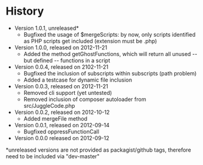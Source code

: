 # History

- Version 1.0.1, unreleased*
	- Bugfixed the usage of $mergeScripts: by now, only scripts identified as PHP scripts get included (extension must be .php)
- Version 1.0.0, released on 2012-11-21
	- Added the method getGhostFunctions, which will return all unused -- but defined -- functions in a script
- Version 0.0.4, released on 2102-11-21
	- Bugfixed the inclusion of subscripts within subscripts (path problem)
	- Added a testcase for dynamic file inclusion
- Version 0.0.3, released on 2012-11-21
	- Removed cli support (yet untested)
	- Removed inclusion of composer autoloader from src/JuggleCode.php
- Version 0.0.2, released on 2012-10-12
	- Added mergeFile method
- Version 0.0.1, released on 2012-09-14
	- Bugfixed oppressFunctionCall
- Version 0.0.0 released on 2012-09-12

*unreleased versions are not provided as packagist/github tags, therefore need to be included via "dev-master"
